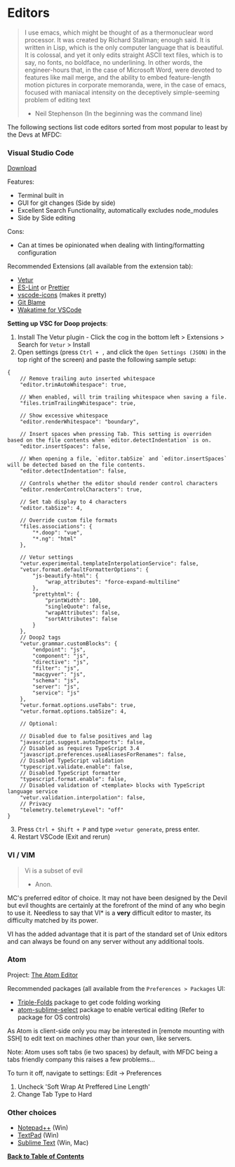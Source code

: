Editors
=======

> I use emacs, which might be thought of as a thermonuclear word processor. It was created by Richard Stallman; enough said. It is written in Lisp, which is the only computer language that is beautiful. It is colossal, and yet it only edits straight ASCII text files, which is to say, no fonts, no boldface, no underlining. In other words, the engineer-hours that, in the case of Microsoft Word, were devoted to features like mail merge, and the ability to embed feature-length motion pictures in corporate memoranda, were, in the case of emacs, focused with maniacal intensity on the deceptively simple-seeming problem of editing text
> - Neil Stephenson (In the beginning was the command line)


The following sections list code editors sorted from most popular to least by the Devs at MFDC:


### Visual Studio Code

[Download](https://code.visualstudio.com/)

Features:

* Terminal built in
* GUI for git changes (Side by side)
* Excellent Search Functionality, automatically excludes node_modules
* Side by Side editing

Cons:

* Can at times be opinionated when dealing with linting/formatting configuration

Recommended Extensions (all available from the extension tab):

* [Vetur](https://marketplace.visualstudio.com/items?itemName=octref.vetur)
* [ES-Lint](https://marketplace.visualstudio.com/items?itemName=dbaeumer.vscode-eslint) or [Prettier](https://marketplace.visualstudio.com/items?itemName=esbenp.prettier-vscode)
* [vscode-icons](https://marketplace.visualstudio.com/items?itemName=vscode-icons-team.vscode-icons) (makes it pretty)
* [Git Blame](https://marketplace.visualstudio.com/items?itemName=waderyan.gitblame)
* [Wakatime for VSCode](https://marketplace.visualstudio.com/items?itemName=WakaTime.vscode-wakatime)


**Setting up VSC for Doop projects**:

1. Install The Vetur plugin - Click the cog in the bottom left > Extensions > Search for `Vetur` > Install
2. Open settings (press `Ctrl + ,` and click the `Open Settings (JSON)` in the top right of the screen) and paste the following sample setup:

```
{
    // Remove trailing auto inserted whitespace
    "editor.trimAutoWhitespace": true,

    // When enabled, will trim trailing whitespace when saving a file.
    "files.trimTrailingWhitespace": true,

    // Show excessive whitespace
    "editor.renderWhitespace": "boundary",

    // Insert spaces when pressing Tab. This setting is overriden based on the file contents when `editor.detectIndentation` is on.
    "editor.insertSpaces": false,

    // When opening a file, `editor.tabSize` and `editor.insertSpaces` will be detected based on the file contents.
    "editor.detectIndentation": false,

    // Controls whether the editor should render control characters
    "editor.renderControlCharacters": true,

    // Set tab display to 4 characters
    "editor.tabSize": 4,

    // Override custom file formats
    "files.associations": {
        "*.doop": "vue",
        "*.ng": "html"
    },

    // Vetur settings
    "vetur.experimental.templateInterpolationService": false,
    "vetur.format.defaultFormatterOptions": {
        "js-beautify-html": {
            "wrap_attributes": "force-expand-multiline"
        },
        "prettyhtml": {
            "printWidth": 100,
            "singleQuote": false,
            "wrapAttributes": false,
            "sortAttributes": false
        }
    },
    // Doop2 tags
    "vetur.grammar.customBlocks": {
        "endpoint": "js",
        "component": "js",
        "directive": "js",
        "filter": "js",
        "macgyver": "js",
        "schema": "js",
        "server": "js",
        "service": "js"
    },
    "vetur.format.options.useTabs": true,
    "vetur.format.options.tabSize": 4,

    // Optional:

    // Disabled due to false positives and lag
    "javascript.suggest.autoImports": false,
    // Disabled as requires TypeScript 3.4
    "javascript.preferences.useAliasesForRenames": false,
    // Disabled TypeScript validation
    "typescript.validate.enable": false,
    // Disabled TypeScript formatter
    "typescript.format.enable": false,
    // Disabled validation of <template> blocks with TypeScript language service
    "vetur.validation.interpolation": false,
    // Privacy
    "telemetry.telemetryLevel": "off"
}
```

3. Press `Ctrl + Shift + P` and type `>vetur generate`, press enter.
4. Restart VSCode (Exit and rerun)


### VI / VIM

> Vi is a subset of evil
> - Anon.

MC's preferred editor of choice. It may not have been designed by the Devil but evil thoughts are certainly at the forefront of the mind of any who begin to use it. Needless to say that VI* is a **very** difficult editor to master, its difficulty matched by its power.

VI has the added advantage that it is part of the standard set of Unix editors and can always be found on any server without any additional tools.


### Atom

Project: [The Atom Editor](https://github.com/atom/atom)

Recommended packages (all available from the `Preferences > Packages` UI:

* [Triple-Folds](https://atom.io/packages/triple-folds) package to get code folding working
* [atom-sublime-select](https://atom.io/packages/sublime-style-column-selection) package to enable vertical editing (Refer to package for OS controls)

As Atom is client-side only you may be interested in [remote mounting with SSH] to edit text on machines other than your own, like servers.

Note: Atom uses soft tabs (ie two spaces) by default, with MFDC being a tabs friendly company this raises a few problems...

To turn it off, navigate to settings:
Edit -> Preferences

1. Uncheck 'Soft Wrap At Preffered Line Length'
2. Change Tab Type to Hard




### Other choices

* [Notepad++](http://www.notepad-plus-plus.org) (Win)
* [TextPad](http://www.textpad.com/) (Win)
* [Sublime Text](http://www.sublimetext.com) (Win, Mac)


**[Back to Table of Contents](../README.md)**
